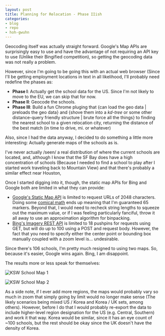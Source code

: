 ```yaml
---
layout: post
title: Planning for Relocation - Phase IIish
categories:
- blog
- repo
- hoh-gwuhn
---
```



Geocoding itself was actually straight forward.  Google's Map APIs are surprisingly easy to use and
have the advantage of not requiring an API key to use (Unlike their Bingified competition), so
getting the geocoding data was not really a problem.

However, since I'm going to be going this with an actual web browser (Since I'll be getting
employment locations in text in all likelihood, I'll probably need redefine
the phases as:

  * **Phase I**: Actually get the school data for the US.  Since I'm not likely to move to
    the EU, we can skip that for now.
  * **Phase II**: Geocode the schools.
  * **Phase III**:  Build a fun Chrome pluging that {can load the geo data | preloads the geo data} 
    and {shove them into a _kd-tree_ or some other distance-query friendly structure | brute force
    all the things} to  finding the nearest school to a given relocation city, 
    returning the distance of the best match (in time to drive, mi. or whatever)

Also, since I had the data anyway, I decided to do something a little more interesting: 
Actually generate maps of the schools as is.

I've never actually /seen/ a real distribution of where the current schools are located, and,
although I know that the SF Bay does have a high concentration of schools (Because I needed to find
a school to play after I started work traveling back to Mountain View) and that there's probably
a similar effect near Houston, 

Once I started digging into it, though, the static map APIs for Bing and Google both are limited in
what they can provide:

  * [Google's Static Map API](https://developers.google.com/maps/documentation/staticmaps/#Limits)
    is limited to request URLs of 2048 characters.  Doing some
    [comical math](https://github.com/adyates/ksw-school-scrape/blob/master/geovis.py#L10) ends up
    meaning that I'm guaranteed 65 markers.  Beyond that, I would need to recheck string lengths to
    squeeze out the maximum value, or if I was feeling particularly fanciful, throw it all away
    to use an approximation algorithm for binpacking.
  * [Bing's Imagery REST API](https://msdn.microsoft.com/en-us/library/ff701724.aspx) is limited
    to 18 pushpins for requests using GET, but will do up to 100 using a POST and request body.
    However, the fact that you need to specify either the center point or bounding box manually
    coupled with a zoom level is... undesirable. 
    
Since there's 106 schools, I'm pretty much resigned to using two maps.  So, because it's easier,
Google wins again.  Bing, I am disappoint.

The results more or less speak for themselves:

![KSW School Map 1](https://maps.googleapis.com/maps/api/staticmap?size=1280x720&markers=40.1013126,-88.236018%7C40.94781580000001,-90.3712395%7C40.9083715,-90.28484759999999%7C40.5620444,-89.6543421%7C40.751192,-89.636731%7C39.67671,-85.137948%7C40.1933767,-85.3863599%7C39.8289369,-84.8902382%7C41.554781,-90.516629%7C41.6011836,-90.3469592%7C43.0344822,-83.59652779999999%7C42.4897411,-83.1054001%7C46.4905722,-84.3589714%7C43.083894,-86.15338899999999%7C44.965072,-93.1849075%7C38.6161385,-90.3499551%7C38.8106075,-90.69984769999999%7C38.7790601,-90.577469%7C41.5050985,-81.55415789999999%7C39.86342,-84.211535%7C41.2392227,-81.3459405%7C43.08822319999999,-89.4366996%7C43.069564,-87.90000099999999%7C39.8219769,-75.464353%7C38.9205563,-76.99772949999999%7C38.888634,-76.86861390000001%7C38.7205475,-76.66059729999999%7C38.9116297,-76.8675245%7C39.1426709,-76.860565%7C42.4225752,-71.6839306%7C42.9311065,-76.5664901%7C43.0936257,-73.7435465%7C43.22486199999999,-77.36005399999999%7C43.22391,-77.1868255%7C43.2232876,-76.8231938%7C36.0726354,-79.7919754%7C39.0614476,-121.4456215%7C37.86254,-122.281507%7C38.444632,-121.81705%7C37.7058405,-121.8811949%7C38.7118121,-121.0860436%7C39.2526252,-121.0249792%7C37.464095,-122.42944%7C33.660297,-117.9992265%7C34.673073,-118.439895%7C38.8875157,-121.3144153%7C37.4526658,-122.178043%7C37.5993939,-122.383542%7C37.3974938,-122.1047489%7C34.1647093,-118.3712922%7C37.5933405,-122.5040197%7C34.57572469999999,-118.1175771%7C38.6799211,-120.8701946%7C37.4660422,-122.2409369%7C38.7154013,-121.2908245%7C38.35574,-122.706833%7C38.5725551,-121.336341%7C37.7749295,-122.4194155%7C37.6754168,-122.1244614%7C37.5437629,-122.3064895%7C34.364558,-118.5544679%7C37.7123009,-122.40729%7C39.0102838,-121.4228166%7C38.6734438,-121.7933615%7C39.137391,-121.608767)

![KSW School Map 2](https://maps.googleapis.com/maps/api/staticmap?size=1280x720&markers=47.5076688,-111.2931679%7C35.311605,-94.4019982%7C35.3859242,-94.39854749999999%7C35.2070891,-94.23668819999999%7C34.8671921,-92.11643699999999%7C36.2827795,-94.1271666%7C30.4881959,-86.4948222%7C26.562145,-81.86275479999999%7C30.4213635,-86.69671110000002%7C29.895945,-90.050314%7C29.9393052,-90.12142349999999%7C36.294226,-95.3038407%7C35.8894532,-94.9738778%7C34.512242,-82.65543799999999%7C34.6969826,-82.87716379999999%7C34.196969,-79.70708359999999%7C34.93380700000001,-82.280835%7C34.8190273,-82.29764019999999%7C32.443455,-99.75143899999999%7C29.401743,-95.24654799999999%7C30.2779841,-97.81636669999999%7C30.3317278,-97.70515800000001%7C30.2282792,-97.8630366%7C29.7527408,-94.94431740000002%7C25.9822238,-97.4861093%7C29.5656837,-95.1447204%7C29.833673,-95.818742%7C30.0640252,-95.226948%7C30.190219,-95.7168502%7C33.01663,-96.61356459999999%7C29.5525014,-95.2551358%7C33.2364694,-96.80278179999999%7C29.5512844,-95.6975781%7C29.7422287,-95.4344541%7C29.4962399,-98.6217374%7C29.4699256,-98.43833540000001%7C29.5102885,-98.37928400000001%7C30.144805,-95.44932%7C30.2097374,-95.57755300000001%7C30.07924059999999,-95.7397793)

As a side note, if I ever add more regions, the maps would probably vary so much in zoom that simply
going by limit would no longer make sense (The likely scenarios being mixed US / Korea and 
Korea / UK sets, among others).  However, before I do that I would probably re-export the
data to include higher-level region designation for the US (e.g. Central, Southern) and work it
that way.  Korea would be similar, since it has an eye count of ~100 schools, but the rest should be
okay since the UK doesn't have the density of Korea.
